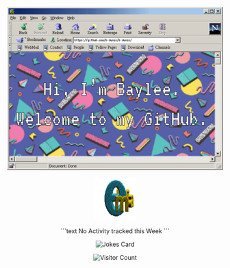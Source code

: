 ![alterednetspace](https://github.com/b-duncs/b-duncs/blob/main/alterednetscape-01.png)

<p align="center">
<a href="mailto: baylee.duncan@holbertonschool.com"><img src="https://github.com/b-duncs/b-duncs/blob/main/animatedemail.gif" alt="Email Link" style="width:100px;height:100px;"></a>
</p>
<p align="center">
<!--START_SECTION:waka-->
```text
No Activity tracked this Week
```
<!--END_SECTION:waka-->
</p>
<p align="center">
<img src="https://readme-jokes.vercel.app/api?bgColor=%235664A8&borderColor=%235AC3BF&qColor=%23FBE35B&aColor=%23F17DAC&textColor=%23DE6450&codeColor=%23F7F7F7" alt="Jokes Card">  
</p>
<p align="center">
<img width="200" src="https://profile-counter.glitch.me/b-duncs/count.svg" alt="Visitor Count">
</p>
